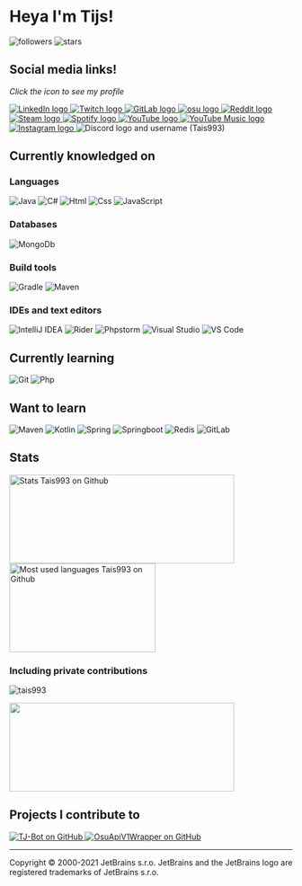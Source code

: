# Heya I'm Tijs!

![followers](https://img.shields.io/github/followers/Tais993?style=social)
![stars](https://img.shields.io/github/stars/Tais993?style=social)

## Social media links!

_Click the icon to see my profile_

<a href="https://www.linkedin.com/in/tijs-beek-ab038217b/">
    <img src="https://img.shields.io/badge/-LinkedIn-0A66C2?style=flat-square&logo=LinkedIn&logoColor=white"  alt="LinkedIn logo"/>
</a>
<a href="https://www.twitch.tv/tais993">
    <img src="https://img.shields.io/badge/-Twitch-9146FF?style=flat-square&logo=Twitch&logoColor=white"  alt="Twitch logo"/>
</a>
<a href="https://gitlab.com/Tais993">
    <img src="https://img.shields.io/badge/-GitLab-FCA121?style=flat-square&logo=GitLab&logoColor=white"  alt="GitLab logo"/>
</a>
<a href="https://osu.ppy.sh/users/15423699">
    <img src="https://img.shields.io/badge/-osu-FF66AA?style=flat-square&logo=osu&logoColor=white"  alt="osu logo"/>
</a>
<a href="https://www.reddit.com/user/Tais993/">
    <img src="https://img.shields.io/badge/-Reddit-FF4500?style=flat-square&logo=Reddit&logoColor=white"  alt="Reddit logo"/>
</a>
<a href="https://steamcommunity.com/profiles/76561198420440611">
    <img src="https://img.shields.io/badge/-Steam-000000?style=flat-square&logo=Steam&logoColor=white"  alt="Steam logo"/>
</a>
<a href="https://open.spotify.com/user/21643mcitsztxmzie5jbge7ha">
    <img src="https://img.shields.io/badge/-Spotify-1DB954?style=flat-square&logo=Spotify&logoColor=white"  alt="Spotify logo"/>
</a>
<a href="https://www.youtube.com/channel/UCqUpCVeq95W_bzD72Vmtnlw">
    <img src="https://img.shields.io/badge/-YouTube-FF0000?style=flat-square&logo=YouTube&logoColor=white"  alt="YouTube logo"/>
</a>
<a href="https://music.youtube.com/channel/UCqUpCVeq95W_bzD72Vmtnlw">
    <img src="https://img.shields.io/badge/-YouTube%20Music-FF0000?style=flat-square&logo=YouTubeMusic&logoColor=white"  alt="YouTube Music logo"/>
</a>
<a href="https://www.instagram.com/tijsbeek_nl/">
    <img src="https://img.shields.io/badge/-Instagram-E4405F?style=flat-square&logo=Instagram&logoColor=white"  alt="Instagram logo"/>
</a>
<a>
    <img src="https://img.shields.io/badge/-Tijs%230002-5865F2?style=flat-square&logo=Discord&logoColor=white"  alt="Discord logo and username (Tais993)"/>
</a>

## Currently knowledged on

### Languages

![Java](http://img.shields.io/badge/-Java-007396?style=flat-square&logo=java&logoColor=white)
![C#](http://img.shields.io/badge/-C%23-007396?style=flat-square&logo=csharp&logoColor=white)
![Html](http://img.shields.io/badge/-Html-E34F26?style=flat-square&logo=html5&logoColor=white)
![Css](http://img.shields.io/badge/-Css-1572B6?style=flat-square&logo=css3&logoColor=white)
![JavaScript](https://img.shields.io/badge/-JavaScript-F7DF1E?style=flat-square&logo=javascript&logoColor=white)

### Databases

![MongoDb](http://img.shields.io/badge/-MongoDb-47A248?style=flat-square&logo=mongodb&logoColor=white)

### Build tools

![Gradle](http://img.shields.io/badge/-Gradle-02303A?style=flat-square&logo=gradle&logoColor=white)
![Maven](http://img.shields.io/badge/-Apache%20Maven-C71A36?style=flat-square&logo=apachemaven&logoColor=white)

### IDEs and text editors

![IntelliJ IDEA](http://img.shields.io/badge/-IntelliJ%20IDEA-000000?style=flat-square&logo=intellijidea&logoColor=white)
![Rider](http://img.shields.io/badge/-Rider-000000?style=flat-square&logo=Rider&logoColor=white)
![Phpstorm](http://img.shields.io/badge/-Phpstorm-000000?style=flat-square&logo=Phpstorm&logoColor=white)
![Visual Studio](https://img.shields.io/badge/-Visual%20Studio-5C2D91?style=flat-square&logo=visualstudio&logoColor=white)
![VS Code](http://img.shields.io/badge/-VS%20Code-007ACC?style=flat-square&logo=visualstudiocode&logoColor=white)

## Currently learning

![Git](http://img.shields.io/badge/-Git-F05032?style=flat-square&logo=git&logoColor=white)
![Php](http://img.shields.io/badge/-Php-777BB4?style=flat-square&logo=php&logoColor=white)

## Want to learn

![Maven](http://img.shields.io/badge/-Maven-C71A36?style=flat-square&logo=apachemaven&logoColor=white)
![Kotlin](http://img.shields.io/badge/-Kotlin-7F52FF?style=flat-square&logo=kotlin&logoColor=white)
![Spring](http://img.shields.io/badge/-Spring-6DB33F?style=flat-square&logo=spring&logoColor=white)
![Springboot](http://img.shields.io/badge/-Springboot-6DB33F?style=flat-square&logo=springboot&logoColor=white)
![Redis](http://img.shields.io/badge/-Redis-DC382D?style=flat-square&logo=redis&logoColor=white)
![GitLab](http://img.shields.io/badge/-GitLab-FCA121?style=flat-square&logo=gitlab&logoColor=white)

## Stats

<div>

<span><img width="400px" height="158px" src="https://github-readme-stats.vercel.app/api?username=tais993&theme=github_dark&show_icons=true" alt="Stats Tais993 on Github" /></span>
<span><img width="260px" height="158px" src="https://github-readme-stats.vercel.app/api/top-langs/?username=tais993&theme=github_dark&langs_count=10" alt="Most used languages Tais993 on Github" /></span>
</div>

### Including private contributions

<div>
    
<p><img src="https://github-readme-streak-stats.herokuapp.com/?user=tais993&theme=dark" alt="tais993" /></p>
<span><img align="center" width="400px" height="158px" src="https://github-readme-stats.vercel.app/api?username=tais993&theme=github_dark&show_icons=true&count_private=true" /></span>
</div>

## Projects I contribute to

<div>
    <a href="https://github.com/Together-Java/TJ-Bot">
    <img src="https://github-readme-stats.vercel.app/api/pin/?username=Together-Java&theme=github_dark&repo=TJ-Bot"  alt="TJ-Bot on GitHub"/>
  </a>
    <a href="https://github.com/Tais993/OsuApiV1Wrapper">
    <img src="https://github-readme-stats.vercel.app/api/pin/?username=Tais993&theme=github_dark&repo=OsuApiV1Wrapper"  alt="OsuApiV1Wrapper on GitHub"/>
  </a>
</div>

-----


Copyright © 2000-2021 JetBrains s.r.o. JetBrains and the JetBrains logo are registered trademarks of JetBrains s.r.o.
